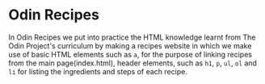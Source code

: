 # Odin Recipes
In Odin Recipes we put into practice the HTML knowledge learnt from The Odin Project's curriculum by making a recipes website in which we make use of basic HTML elements such as `a`, for the purpose of linking recipes from the main page(index.html), header elements, such as `h1`, `p`, `ul`, `ol` and `li` for listing the ingredients and steps of each recipe.